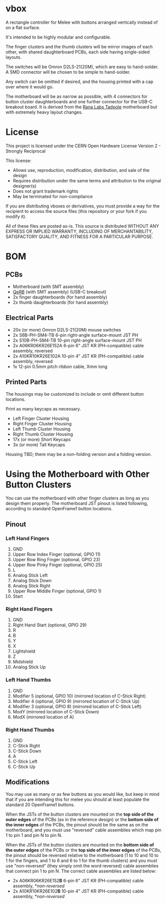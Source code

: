 # vbox

A rectangle controller for Melee with buttons arranged vertically instead of on a flat surface.

It's intended to be highly modular and configurable.

The finger clusters and the thumb clusters will be mirror images of each other, with shared daughterboard PCBs, each side having single-sided layouts.

The switches will be Omron D2LS-21(20M), which are easy to hand-solder. A SMD connector will be chosen to be simple to hand-solder.

Any switch can be omitted if desired, and the housing printed with a cap over where it would go.

The motherboard will be as narrow as possible, with 4 connectors for button cluster daughterboards and one further connector for the USB-C breakout board.
It is derived from the [Rana Labs Tadpole](https://github.com/rana-sylvatica/rana-tadpole) motherboard but with extremely heavy layout changes.

# License

This project is licensed under the CERN Open Hardware License Version 2 - Strongly Reciprocal

This license:

* Allows use, reproduction, modification, distribution, and sale of the design
* Requires distribution under the same terms and attribution to the original designer(s)
* Does not grant trademark rights
* May be terminated for non-compliance


If you are distributing vboxes or derivatives, you must provide a way for the recipient to access the source files (this repository or your fork if you modify it).

All of these files are posted as-is. This source is distributed WITHOUT ANY EXPRESS OR IMPLIED WARRANTY, INCLUDING OF MERCHANTABILITY, SATISFACTORY QUALITY, AND FITNESS FOR A PARTICULAR PURPOSE.

# BOM

## PCBs

* Motherboard (with SMT assembly)
* [QeRB](https://github.com/rana-sylvatica/rana-tadpole/tree/main/PCBs/Breakout%20Board%20(QuRB)) (with SMT assembly) (USB-C breakout)
* 2x finger daughterboards (for hand assembly)
* 2x thumb daughterboards (for hand assembly)

## Electrical Parts

* 20x (or more) Omron D2LS-21(20M) mouse switches
* 2x S6B-PH-SM4-TB 6-pin right-angle surface-mount JST PH
* 2x S10B-PH-SM4-TB 10-pin right-angle surface-mount JST PH
* 2x A06KR06KR26E152A 6-pin 6" JST KR (PH-compatible) cable assembly, reversed
* 2x A10KR10KR26E102A 10-pin 4" JST KR (PH-compatible) cable assembly, reversed
* 1x 12-pin 0.5mm pitch ribbon cable, Xmm long

## Printed Parts

The housings may be customized to include or omit different button locations.

Print as many keycaps as necessary.

* Left Finger Cluster Housing
* Right Finger Cluster Housing
* Left Thumb Cluster Housing
* Right Thumb Cluster Housing
* 17x (or more) Short Keycaps
* 3x (or more) Tall Keycaps

Housing TBD; there may be a non-folding version and a folding version.

# Using the Motherboard with Other Button Clusters

You can use the motherboard with other finger clusters as long as you design them properly. The motherboard JST pinout is listed following, according to standard OpenFrame1 button locations.

## Pinout

### Left Hand Fingers

1. GND
2. Upper Row Index Finger (optional, GPIO 11)
3. Upper Row Ring Finger (optional, GPIO 23)
4. Upper Row Pinky Finger (optional, GPIO 25)
5. L
6. Analog Stick Left
7. Analog Stick Down
8. Analog Stick Right
9. Upper Row Middle Finger (optional, GPIO 1)
10. Start

### Right Hand Fingers

1. GND
2. Right Hand Start (optional, GPIO 29)
3. R
4. B
5. Y
6. X
7. Lightshield
8. Z
9. Midshield
10. Analog Stick Up

### Left Hand Thumbs

1. GND
2. Modifier 5 (optional, GPIO 10) (mirrored location of C-Stick Right)
3. Modifier 4 (optional, GPIO 9) (mirrored location of C-Stick Up)
4. Modifier 3 (optional, GPIO 8) (mirrored location of C-Stick Left)
5. ModY (mirrored location of C-Stick Down)
6. ModX (mirrored location of A)

### Right Hand Thumbs

1. GND
2. C-Stick Right
3. C-Stick Down
4. A
5. C-Stick Left
6. C-Stick Up

## Modifications

You may use as many or as few buttons as you would like, but keep in mind that if you are intending this for melee you should at least populate the standard 20 OpenFrame1 buttons.

When the JSTs of the button clusters are mounted on the **top side of the outer edges** of the PCBs (as in the reference design) or the **bottom side of the inner edges** of the PCBs, the pinout should be the same as on the motherboard, and you must use "reversed" cable assemblies which map pin 1 to pin 1 and pin N to pin N.

When the JSTs of the button clusters are mounted on the **bottom side of the outer edges** of the PCBs or the **top side of the inner edges** of the PCBs, the pinout should be reversed relative to the motherboard (1 to 10 and 10 to 1 for the fingers, and 1 to 6 and 6 to 1 for the thumb clusters) and you must use "non-reversed" (they simply omit the word reversed) cable assemblies that connect pin 1 to pin N. The correct cable assemblies are listed below:

* 2x A06KR06KR26E152**B** 6-pin 6" JST KR (PH-compatible) cable assembly, **non-reversed*
* 2x A10KR10KR26E102**B** 10-pin 4" JST KR (PH-compatible) cable assembly, **non-reversed*
